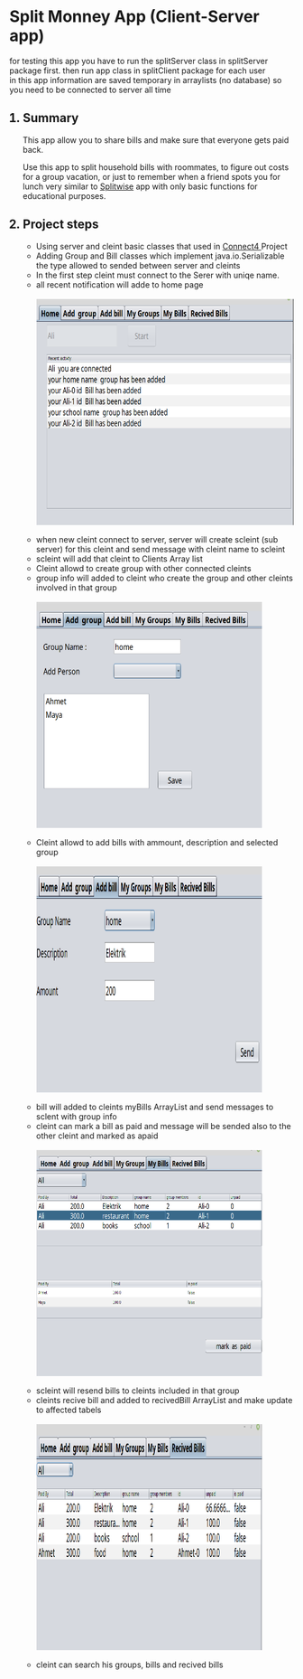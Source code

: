 
<html>
<head>
</head>
<body>
        <h1> Split Monney App (Client-Server app) </h1>
        
<p>for testing this app  you have to run the splitServer class in splitServer package first.  then run app class  in splitClient package for each user<br>
        in this app information are saved temporary in arraylists (no database) so you need to 
        be connected to server all time   </p>
        <ol>
              <h2><li > Summary</li></h2>

 <p>
This app allow you to share bills  and make sure that everyone gets paid back.

Use this app to split household bills with roommates, to figure out costs for a group vacation, or just to remember when a friend spots you for lunch
                        very similar to  <a href="https://play.google.com/store/apps/details?id=com.Splitwise.SplitwiseMobile&hl=en">Splitwise</a>
                        app with only basic functions for educational purposes.

 </p>

<h2><li > Project steps </li></h2>

<ul> 

 <li> Using server and cleint basic classes that used in 
                            <a href="https://maya-karahbala.github.io/Connect4/"> Connect4 </a> Project
                    </li>
                        <li> Adding Group and Bill classes which implement java.io.Serializable the type allowed to sended between server and cleints</li>
                        <li> In the first step cleint must connect to the Serer with uniqe name.</li>
                        <li> all recent notification will adde to home page</li><br>
                        <img align="center" width="500" height="400" src="/Pictures/Avtivitys.png"><br><br>
                        <li> when new cleint connect to server, server will create 
                    scleint (sub server) for this cleint and send message with cleint name to scleint</li>
                        <li> scleint will add that cleint to Clients Array list </li>
                                <li>
                                Cleint allowd to create group with other connected cleints </li>
                                <li> group info will added to cleint who create the group and other cleints involved in that group</li>
                    <br>
                        <img align="center" width="400" height="400" src="/Pictures/addGroup.png"><br><br>
                               

 <li> 
                                 Cleint allowd to add bills with ammount, description and selected 
                            group
                                </li>

<br>
                        <img align="center" width="400" height="400" src="/Pictures/AddBill.png"><br><br>
 <li> bill will added to cleints myBills ArrayList and send messages to sclent with group info

  </li>
                                 <li> cleint can mark a bill as paid and message will be sended also to the other cleint and marked as apaid</li>  
                    <br>
                        <img align="center" width="400" height="400" src="/Pictures/MyBills.png"><br><br>

 <li>  scleint will resend bills to cleints included in that group</li>

 <li>cleints recive bill and added to recivedBill
                                    ArrayList and make update to affected tabels</li>
                          
 <br>
                        <img align="center" width="400" height="400" src="/Pictures/recivedBills.png"><br><br> 

 <li> cleint can search  his groups, bills and recived bills</li>

                       
                        
                    

 </ul>

</ol>

        

</body>

        

</html>

